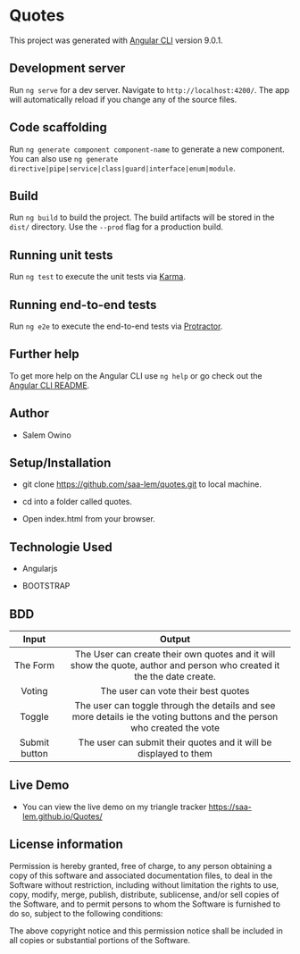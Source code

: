 # Quotes

This project was generated with [Angular CLI](https://github.com/angular/angular-cli) version 9.0.1.

## Development server

Run `ng serve` for a dev server. Navigate to `http://localhost:4200/`. The app will automatically reload if you change any of the source files.

## Code scaffolding

Run `ng generate component component-name` to generate a new component. You can also use `ng generate directive|pipe|service|class|guard|interface|enum|module`.

## Build

Run `ng build` to build the project. The build artifacts will be stored in the `dist/` directory. Use the `--prod` flag for a production build.

## Running unit tests

Run `ng test` to execute the unit tests via [Karma](https://karma-runner.github.io).

## Running end-to-end tests

Run `ng e2e` to execute the end-to-end tests via [Protractor](http://www.protractortest.org/).

## Further help

To get more help on the Angular CLI use `ng help` or go check out the [Angular CLI README](https://github.com/angular/angular-cli/blob/master/README.md).

## Author

* Salem Owino

## Setup/Installation

* git clone https://github.com/saa-lem/quotes.git to local machine.

* cd into a folder called quotes.

* Open index.html from your browser.

## Technologie Used

* Angularjs

* BOOTSTRAP


## BDD
 
 |Input            |  Output  
| :----------------------:|:---------------:|
|The Form           | The User can create their own quotes and it will show the quote, author and person who created it the the date create.
| Voting| The user can vote their best quotes |
|Toggle|The user can toggle through the details and see more details ie the voting buttons and the person who created the vote|
|Submit button | The user can submit their quotes and it will be displayed to them|

## Live Demo

* You can view the live demo on my triangle tracker  https://saa-lem.github.io/Quotes/


## License information

Permission is hereby granted, free of charge, to any person obtaining a copy of this software and associated documentation files, to deal in the Software without restriction, including without limitation the rights to use, copy, modify, merge, publish, distribute, sublicense, and/or sell copies of the Software, and to permit persons to whom the Software is furnished to do so, subject to the following conditions:

The above copyright notice and this permission notice shall be included in all copies or substantial portions of the Software.

